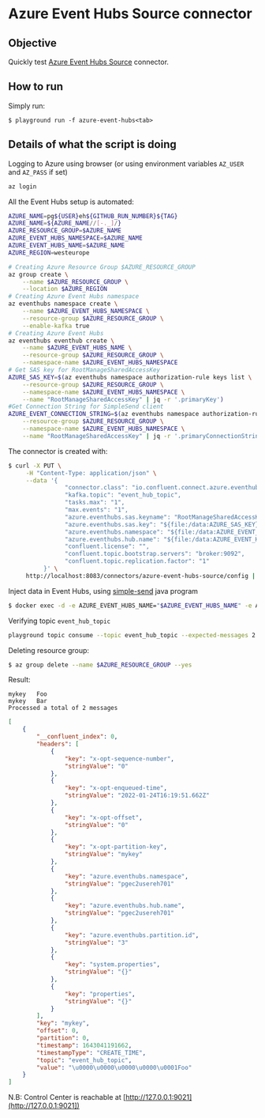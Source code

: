 # Azure Event Hubs Source connector



## Objective

Quickly test [Azure Event Hubs Source](https://docs.confluent.io/current/connect/kafka-connect-azure-event-hubs/index.html#az-event-hubs-source-connector-for-cp) connector.


## How to run

Simply run:

```
$ playground run -f azure-event-hubs<tab>
```

## Details of what the script is doing

Logging to Azure using browser (or using environment variables `AZ_USER` and `AZ_PASS` if set)

```bash
az login
```

All the Event Hubs setup is automated:

```bash
AZURE_NAME=pg${USER}eh${GITHUB_RUN_NUMBER}${TAG}
AZURE_NAME=${AZURE_NAME//[-._]/}
AZURE_RESOURCE_GROUP=$AZURE_NAME
AZURE_EVENT_HUBS_NAMESPACE=$AZURE_NAME
AZURE_EVENT_HUBS_NAME=$AZURE_NAME
AZURE_REGION=westeurope

# Creating Azure Resource Group $AZURE_RESOURCE_GROUP
az group create \
    --name $AZURE_RESOURCE_GROUP \
    --location $AZURE_REGION
# Creating Azure Event Hubs namespace
az eventhubs namespace create \
    --name $AZURE_EVENT_HUBS_NAMESPACE \
    --resource-group $AZURE_RESOURCE_GROUP \
    --enable-kafka true
# Creating Azure Event Hubs
az eventhubs eventhub create \
    --name $AZURE_EVENT_HUBS_NAME \
    --resource-group $AZURE_RESOURCE_GROUP \
    --namespace-name $AZURE_EVENT_HUBS_NAMESPACE
# Get SAS key for RootManageSharedAccessKey
AZURE_SAS_KEY=$(az eventhubs namespace authorization-rule keys list \
    --resource-group $AZURE_RESOURCE_GROUP \
    --namespace-name $AZURE_EVENT_HUBS_NAMESPACE \
    --name "RootManageSharedAccessKey" | jq -r '.primaryKey')
#Get Connection String for SimpleSend client
AZURE_EVENT_CONNECTION_STRING=$(az eventhubs namespace authorization-rule keys list \
    --resource-group $AZURE_RESOURCE_GROUP \
    --namespace-name $AZURE_EVENT_HUBS_NAMESPACE \
    --name "RootManageSharedAccessKey" | jq -r '.primaryConnectionString')
```

The connector is created with:

```bash
$ curl -X PUT \
     -H "Content-Type: application/json" \
     --data '{
                "connector.class": "io.confluent.connect.azure.eventhubs.EventHubsSourceConnector",
                "kafka.topic": "event_hub_topic",
                "tasks.max": "1",
                "max.events": "1",
                "azure.eventhubs.sas.keyname": "RootManageSharedAccessKey",
                "azure.eventhubs.sas.key": "${file:/data:AZURE_SAS_KEY}",
                "azure.eventhubs.namespace": "${file:/data:AZURE_EVENT_HUBS_NAMESPACE}",
                "azure.eventhubs.hub.name": "${file:/data:AZURE_EVENT_HUBS_NAME}",
                "confluent.license": "",
                "confluent.topic.bootstrap.servers": "broker:9092",
                "confluent.topic.replication.factor": "1"
          }' \
     http://localhost:8083/connectors/azure-event-hubs-source/config | jq .
```

Inject data in Event Hubs, using [simple-send](https://docs.microsoft.com/en-us/azure/event-hubs/event-hubs-java-get-started-send) java program

```bash
$ docker exec -d -e AZURE_EVENT_HUBS_NAME="$AZURE_EVENT_HUBS_NAME" -e AZURE_EVENT_CONNECTION_STRING="$AZURE_EVENT_CONNECTION_STRING" simple-send bash -c "java -jar simplesend-1.0.0-jar-with-dependencies.jar"
```

Verifying topic `event_hub_topic`

```bash
playground topic consume --topic event_hub_topic --expected-messages 2
```

Deleting resource group:

```bash
$ az group delete --name $AZURE_RESOURCE_GROUP --yes
```

Result:

```
mykey   Foo
mykey   Bar
Processed a total of 2 messages
```

```json
[
    {
        "__confluent_index": 0,
        "headers": [
            {
                "key": "x-opt-sequence-number",
                "stringValue": "0"
            },
            {
                "key": "x-opt-enqueued-time",
                "stringValue": "2022-01-24T16:19:51.662Z"
            },
            {
                "key": "x-opt-offset",
                "stringValue": "0"
            },
            {
                "key": "x-opt-partition-key",
                "stringValue": "mykey"
            },
            {
                "key": "azure.eventhubs.namespace",
                "stringValue": "pgec2usereh701"
            },
            {
                "key": "azure.eventhubs.hub.name",
                "stringValue": "pgec2usereh701"
            },
            {
                "key": "azure.eventhubs.partition.id",
                "stringValue": "3"
            },
            {
                "key": "system.properties",
                "stringValue": "{}"
            },
            {
                "key": "properties",
                "stringValue": "{}"
            }
        ],
        "key": "mykey",
        "offset": 0,
        "partition": 0,
        "timestamp": 1643041191662,
        "timestampType": "CREATE_TIME",
        "topic": "event_hub_topic",
        "value": "\u0000\u0000\u0000\u0000\u0001Foo"
    }
]
```

N.B: Control Center is reachable at [http://127.0.0.1:9021](http://127.0.0.1:9021])
